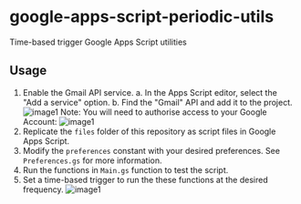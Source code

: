 # google-apps-script-periodic-utils
Time-based trigger Google Apps Script utilities

## Usage

1. Enable the Gmail API service.
    a. In the Apps Script editor, select the "Add a service" option.
    b. Find the "Gmail" API and add it to the project.
    ![image1](https://github.com/Skeletony007/google-apps-script-periodic-utils/blob/main/images/gmail-api-screenshot.png?raw=true)
    Note: You will need to authorise access to your Google Account:
    ![image1](https://github.com/Skeletony007/google-apps-script-periodic-utils/blob/main/images/oauth-scopes-screenshot.png?raw=true)
2. Replicate the `files` folder of this repository as script files in Google Apps Script.
3. Modify the `preferences` constant with your desired preferences. See `Preferences.gs` for more information.
4. Run the functions in `Main.gs` function to test the script.
5. Set a time-based trigger to run the these functions at the desired frequency.
    ![image1](https://github.com/Skeletony007/google-apps-script-periodic-utils/blob/main/images/triggers-screenshot.png?raw=true)
